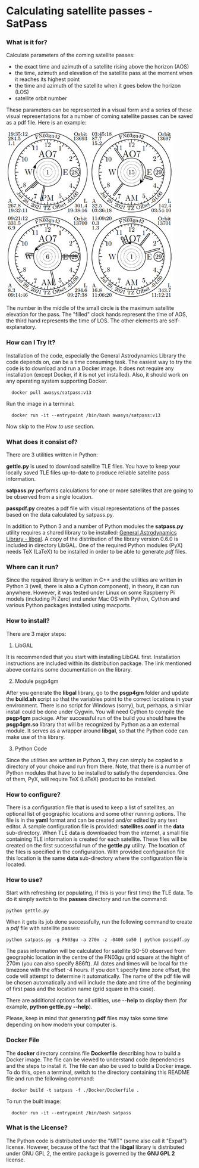 # Calculating satellite passes - SatPass
### What is it for?
Calculate parameters of the coming satellite passes: 

- the exact time and azimuth of a satellite rising above the horizon (AOS)
- the time, azimuth and elevation of the satellite pass at the moment when it reaches its highest point
- the time and azimuth of the satellite when it goes below the horizon (LOS)
- satellite orbit number

These parameters can be represented in a visual form and a series of these visual representations for a number of coming satellite passes can be saved as a pdf file. Here is an example:

![](sample.jpg)

The number in the middle of the small circle is the maximum satellite elevation for the pass. The "filled" clock hands represent the time of AOS, the third hand represents the time of LOS. The other elements are self-explanatory.

### How can I Try It?
Installation of the code, especially the General Astrodynamics Library the code depends on, can be a time consuming task. The easiest way to try the code is to download and run a Docker image. It does not require any installation (except Docker, if it is not yet installed). Also, it should work on any operating system supporting Docker.

```
  docker pull awasys/satpass:v13
```
Run the image in a terminal:

```
  docker run -it --entrypoint /bin/bash awasys/satpass:v13
```

Now skip to the *How to use* section.

### What does it consist of?
There are 3 utilities written in Python:

**gettle.py** is used to download satellite TLE files. You have to keep your locally saved TLE files up-to-date to produce reliable satellite pass information.

**satpass.py** performs calculations for one or more satellites that are going to be observed from a single location. 

**passpdf.py** creates a pdf file with visual representations of the passes based on the data calculated by satpass.py.

In addition to Python 3 and a number of Python modules the **satpass.py** utility requires a shared library to be installed: [General Astrodynamics Library - libgal](http://www.amsat-bda.org/GAL_Home.html). A copy of the distribution of the library version 0.6.0 is included in directory LibGAL. One of the required Python modules (PyX) needs TeX (LaTeX) to be installed in order to be able to generate *pdf* files.

### Where can it run?
Since the required library is written in C++ and the utilities are written in Python 3 (well, there is also a Cython component), in theory, it can run anywhere. However, it was tested under Linux on some Raspberry Pi models (including Pi Zero) and under Mac OS with Python, Cython and various Python packages installed using macports. 

### How to install?
There are 3 major steps:

1. LibGAL

  It is recommended that you start with installing LibGAL first. Installation instructions are included within its distribution package. The link mentioned above contains some documentation on the library.

2. Module psgp4gm

  After you generate the **libgal** library, go to the **psgp4gm** folder and update the **build.sh** script so that the variables point to the correct locations in your environment. There is no script for Windows (sorry), but, perhaps, a similar install could be done under Cygwin. You will need Cython to compile the **psgp4gm** package. After successful run of the build you should have the **psgp4gm.so** library that will be recognized by Python as a an external module. It serves as a wrapper around **libgal**, so that the Python code can make use of this library.

3. Python Code

  Since the utilities are written in Python 3, they can simply be copied to a directory of your choice and run from there. Note, that there is a number of Python modules that have to be installed to satisfy the dependencies. One of them, PyX, will require TeX (LaTeX) product to be installed.

### How to configure?
There is a configuration file that is used to keep a list of satellites, an optional list of geographic locations and some other running options. The file is in the **yaml** format and can be created and/or edited by any text editor. A sample configuration file is provided: **satellites.conf** in the **data** sub-directory. When TLE data is downloaded from the internet, a small file containing TLE information is created for each satellite. These files will be created on the first successful run of the **gettle.py** utility. The location of the files is specified in the configuration. With provided configuration file this location is the same **data** sub-directory where the configuration file is located.

### How to use?

Start with refreshing (or populating, if this is your first time) the TLE data. To do it simply switch to the **passes** directory and run the command:

```
python gettle.py
```
When it gets its job done successfully, run the following command to create a *pdf* file with satellite passes:

```
python satpass.py -g FN03gu -a 270m -z -0400 so50 | python passpdf.py
``` 
The pass information will be calculated for satellite SO-50 observed from geographic location in the centre of the FN03gu grid square at the hight of 270m (you can also specify 886ft). All dates and times will be local for the timezone with the offset -4 hours. If you don't specify time zone offset, the code will attempt to determine it automatically. The name of the pdf file will be chosen automatically and will include the date and time of the beginning of first pass and the location name (grid square in this case). 

There are additional options for all utilities, use **--help** to display them (for example, **python gettle.py --help**).

Please, keep in mind that generating **pdf** files may take some time depending on how modern your computer is. 

### Docker File
The **docker** directory contains file **Dockerfile** describing how to build a Docker image. The file can be viewed to understand code dependencies and the steps to install it. The file can also be used to build a Docker image. To do this, open a terminal, switch to the directory containing this README file and run the following command:

```
  docker build -t satpass -f ./Docker/Dockerfile .
```
To run the built image:

```
  docker run -it --entrypoint /bin/bash satpass
```

### What is the License?
The Python code is distributed under the "MIT" (some also call it "Expat") license. However, because of the fact that the **libgal** library is distributed under GNU GPL 2, the entire package is governed by the **GNU GPL 2** license.
